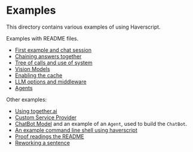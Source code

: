 # Examples

This directory contains various examples of using Haverscript.

Examples with README files.

* [First example and chat session](first_example/README.md) 
* [Chaining answers together](chaining_answers/README.md)
* [Tree of calls and use of system](tree_of_calls/README.md)
* [Vision Models](images/README.md)
* [Enabling the cache](cache/README.md)
* [LLM options and middleware](options/README.md)
* [Agents](agents/README.md)

Other examples:

* [Using together.ai](together/main.py)
* [Custom Service Provider](custom_service/main.py)
* [ChatBot Model](chatbot/main.py) and an example of an `Agent`, used to build the `ChatBot`.
* [An example command line shell using haverscript](havershell/main.py)
* [Proof readings the README](others/proof_reading.py)
* [Reworking a sentence](others/sentence_iterations.py)
